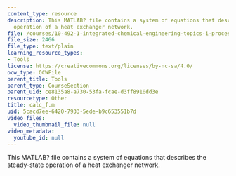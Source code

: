 ```yaml
---
content_type: resource
description: This MATLAB? file contains a system of equations that describes the steady-state
  operation of a heat exchanger network.
file: /courses/10-492-1-integrated-chemical-engineering-topics-i-process-control-by-design-fall-2004/5cacd7ee642079335edeb9c653551b7d_calc_f.m
file_size: 2466
file_type: text/plain
learning_resource_types:
- Tools
license: https://creativecommons.org/licenses/by-nc-sa/4.0/
ocw_type: OCWFile
parent_title: Tools
parent_type: CourseSection
parent_uid: ce8135a8-a730-53fa-fcae-d3ff8910dd3e
resourcetype: Other
title: calc_f.m
uid: 5cacd7ee-6420-7933-5ede-b9c653551b7d
video_files:
  video_thumbnail_file: null
video_metadata:
  youtube_id: null
---
```

This MATLAB? file contains a system of equations that describes the steady-state operation of a heat exchanger network.